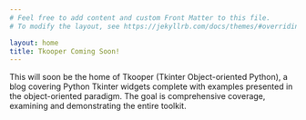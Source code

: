 ```yaml
---
# Feel free to add content and custom Front Matter to this file.
# To modify the layout, see https://jekyllrb.com/docs/themes/#overriding-theme-defaults

layout: home
title: Tkooper Coming Soon!
---
```

This will soon be the home of Tkooper (Tkinter Object-oriented Python), a blog covering Python Tkinter
 widgets complete with examples presented in the object-oriented paradigm. The goal is comprehensive coverage,
 examining and demonstrating the entire toolkit.
